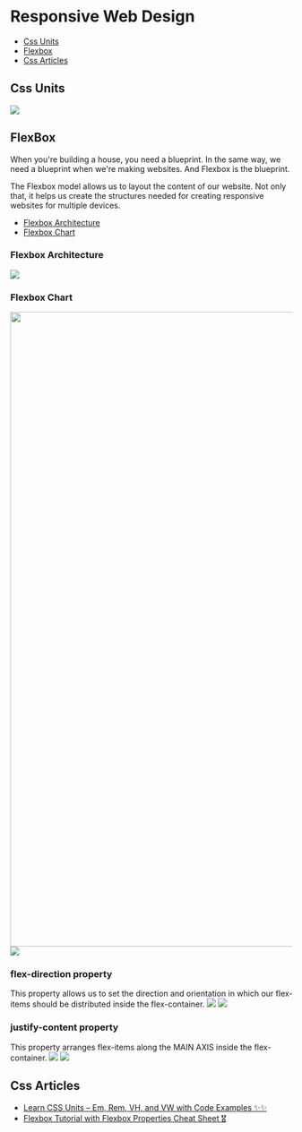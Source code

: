 # Responsive Web Design
* [Css Units](https://github.com/sakibcy/responsive-web-design#css-units)
* [Flexbox](https://github.com/sakibcy/responsive-web-design#flexbox)
* [Css Articles](https://github.com/sakibcy/responsive-web-design#css-articles)

## Css Units
<img src='./readMeImages/htmlRem.png' />

## FlexBox
When you're building a house, you need a blueprint. In the same way, we need a blueprint when we're making websites. And Flexbox is the blueprint.

The Flexbox model allows us to layout the content of our website. Not only that, it helps us create the structures needed for creating responsive websites for multiple devices. 
* [Flexbox Architecture](https://github.com/sakibcy/responsive-web-design#flexbox-architecture)
* [Flexbox Chart](https://github.com/sakibcy/responsive-web-design#flexbox-chart)

### Flexbox Architecture
<img src='./readMeImages/flexBoxArchitecture.png' />

### Flexbox Chart
<img src='./readMeImages/flexBoxChart.png' width="1466px" height="1134px" />
<img src='./readMeImages/flexBoxProperty.png' />

### flex-direction property
This property allows us to set the direction and orientation in which our flex-items should be distributed inside the flex-container.
<img src='./readMeImages/flexDirectionRow.png' />
<img src='./readMeImages/flexDirectionColumn.png' />

### justify-content property
This property arranges flex-items along the MAIN AXIS inside the flex-container.
<img src='./readMeImages/justifyContent.png' />
<img src='./readMeImages/justifyContentSpace.png' />

## Css Articles
* [Learn CSS Units – Em, Rem, VH, and VW with Code Examples ✨✨](https://www.freecodecamp.org/news/learn-css-units-em-rem-vh-vw-with-code-examples/)
* [Flexbox Tutorial with Flexbox Properties Cheat Sheet 🎖️](https://www.freecodecamp.org/news/css-flexbox-tutorial-with-cheatsheet/)
